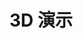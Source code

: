 # 3D 演示

<!-- <ThreeTest /> -->
<!-- <ThreeTestScene /> -->
<!-- <ThreeTestLight /> -->
<!-- <ThreeTestCamera /> -->
<ThreeTestShadow />
